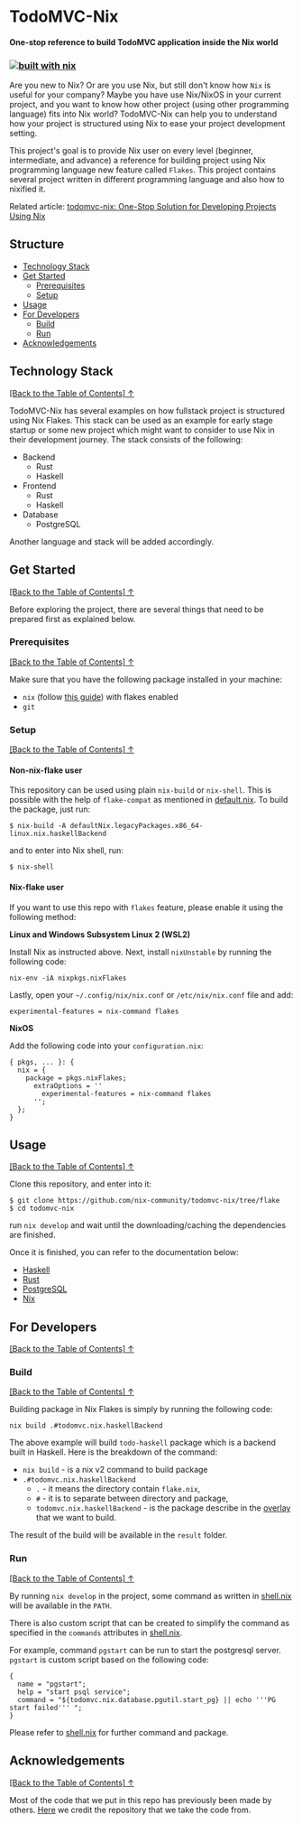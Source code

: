 # TodoMVC-Nix
#### One-stop reference to build TodoMVC application inside the Nix world
### [![built with nix](https://builtwithnix.org/badge.svg)](https://builtwithnix.org)

Are you new to Nix? Or are you use Nix, but still don't know how `Nix` is useful for your company? Maybe you have use Nix/NixOS in your current project, and you want to know how other project (using other programming language) fits into Nix world? TodoMVC-Nix can help you to understand how your project is structured using Nix to ease your project development setting.

This project's goal is to provide Nix user on every level (beginner, intermediate, and advance) a reference for building project using Nix programming language new feature called `Flakes`. This project contains several project written in different programming language and also how to nixified it.

Related article: [todomvc-nix: One-Stop Solution for Developing Projects Using Nix](https://numtide.com/articles/todomvc-nix-rejuvenation/)

## Structure
* [Technology Stack](#technology-stack)
* [Get Started](#get-started)
  + [Prerequisites](#prerequisites)
  + [Setup](#setup)
* [Usage](#usage)
* [For Developers](#for-developers)
  + [Build](#build)
  + [Run](#run)
* [Acknowledgements](#acknowledgements)


## Technology Stack
[[Back to the Table of Contents] ↑](#structure)

TodoMVC-Nix has several examples on how fullstack project is structured using Nix Flakes. This stack can be used as an example for early stage startup or some new project which might want to consider to use Nix in their development journey. The stack consists of the following:

* Backend
  + Rust
  + Haskell
* Frontend
  + Rust
  + Haskell
* Database
  + PostgreSQL

Another language and stack will be added accordingly.

## Get Started
[[Back to the Table of Contents] ↑](#structure)

Before exploring the project, there are several things that need to be prepared first as explained below.

### Prerequisites
[[Back to the Table of Contents] ↑](#structure)

Make sure that you have the following package installed in your machine:
  * `nix` (follow [this guide](https://nixos.wiki/wiki/Nix_Installation_Guide))  with flakes enabled
  * `git`

### Setup
[[Back to the Table of Contents] ↑](#structure)

#### Non-nix-flake user

This repository can be used using plain `nix-build` or `nix-shell`. This is possible with the help of `flake-compat` as mentioned in [default.nix](./default.nix). To build the package, just run:

```
$ nix-build -A defaultNix.legacyPackages.x86_64-linux.nix.haskellBackend
```

and to enter into Nix shell, run:

```
$ nix-shell
```

#### Nix-flake user
If you want to use this repo with `flakes` feature, please enable it using the following method:

**Linux and Windows Subsystem Linux 2 (WSL2)**

Install Nix as instructed above. Next, install `nixUnstable` by running the following code:

```
nix-env -iA nixpkgs.nixFlakes
```

Lastly, open your `~/.config/nix/nix.conf` or `/etc/nix/nix.conf` file and add:
```
experimental-features = nix-command flakes
```

**NixOS**

Add the following code into your `configuration.nix`:

```
{ pkgs, ... }: {
  nix = {
    package = pkgs.nixFlakes;
      extraOptions = ''
        experimental-features = nix-command flakes
      '';
  };
}
```

## Usage
[[Back to the Table of Contents] ↑](#structure)

Clone this repository, and enter into it:

```
$ git clone https://github.com/nix-community/todomvc-nix/tree/flake
$ cd todomvc-nix
```

run `nix develop` and wait until the downloading/caching the dependencies are finished.

Once it is finished, you can refer to the documentation below:
* [Haskell](docs/Haskell.md)
* [Rust](docs/Rust.md)
* [PostgreSQL](docs/PostgreSQL.md)
* [Nix](docs/Nix.md)

## For Developers
[[Back to the Table of Contents] ↑](#structure)

### **Build**
[[Back to the Table of Contents] ↑](#structure)

Building package in Nix Flakes is simply by running the following code:

```
nix build .#todomvc.nix.haskellBackend
```

The above example will build `todo-haskell` package which is a backend built in Haskell. Here is the breakdown of the command:
* `nix build` - is a nix v2 command to build package
* `.#todomvc.nix.haskellBackend`
  + `.` -  it means the directory contain `flake.nix`,
  + `#` - it is to separate between directory and package,
  + `todomvc.nix.haskellBackend` - is the package describe in the [overlay](overlay.nix) that we want to build.

The result of the build will be available in the `result` folder.

### **Run**
[[Back to the Table of Contents] ↑](#structure)

By running `nix develop` in the project, some command as written in [shell.nix](shell.nix) will be available in the `PATH`.

There is also custom script that can be created to simplify the command as specified in the `commands` attributes in [shell.nix](shell.nix).

For example, command `pgstart` can be run to start the postgresql server. `pgstart` is custom script based on the following code:

```
{
  name = "pgstart";
  help = "start psql service";
  command = "${todomvc.nix.database.pgutil.start_pg} || echo '''PG start failed''' ";
}
```

Please refer to [shell.nix](shell.nix) for further command and package.

## Acknowledgements
[[Back to the Table of Contents] ↑](#structure)

Most of the code that we put in this repo has previously been made by others. [Here](References.md) we credit the repository that we take the code from.

